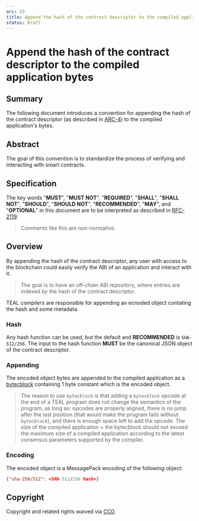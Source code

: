```yaml
---
arc: 23
title: Append the hash of the contract descriptor to the compiled application's bytes
status: Draft
---
```


# Append the hash of the contract descriptor to the compiled application bytes

## Summary

The following document introduces a convention for appending the hash of the contract descriptor (as described in [ARC-4](https://github.com/algorandfoundation/ARCs/blob/main/ARCs/arc-0004.md)) to the compiled application's bytes.

## Abstract

The goal of this convention is to standardize the process of verifying and interacting with smart contracts.

## Specification

The key words "**MUST**", "**MUST NOT**", "**REQUIRED**", "**SHALL**", "**SHALL NOT**", "**SHOULD**", "**SHOULD NOT**", "**RECOMMENDED**", "**MAY**", and "**OPTIONAL**" in this document are to be interpreted as described in [RFC-2119](https://www.ietf.org/rfc/rfc2119.txt).

> Comments like this are non-normative.

## Overview

By appending the hash of the contract descriptor, any user with access to the blockchain could easily verify the ABI of an application and interact with it.

> The goal is to have an off-chain ABI repository, where entries are indexed by the hash of the contract descriptor.

TEAL compilers are responsible for appending an ecnoded object contating the hash and some metadata.

### Hash

Any hash function can be used, but the default and **RECOMMENDED** is `SHA-512/256`.
The input to the hash function **MUST** be the canonical JSON object of the contract descriptor.

### Appending

The encoded object bytes are appended to the compiled application as a [bytecblock](https://developer.algorand.org/docs/get-details/dapps/avm/teal/opcodes/#bytecblock-bytes) containing 1 byte constant which is the encoded object.
> The reason to use `bytecblock` is that adding a `bytecblock` opcode at the end of a TEAL program does not change the semantics of the program, as long as: opcodes are properly aligned, there is no jump after the last position (that would make the program fails without `bytecblock`), and there is enough space left to add the opcode.
The size of the compiled application + the bytecblock should not exceed the maximum size of a compiled application according to the latest consensus parameters supported by the compiler.

### Encoding

The encoded object is a MessagePack encoding of the following object:
```JSON
{"sha-256/512": <SHA-512/256 hash>}
```

## Copyright

Copyright and related rights waived via [CC0](https://creativecommons.org/publicdomain/zero/1.0/).
